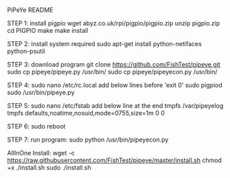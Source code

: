 PiPeYe README

STEP 1: install pigpio
wget abyz.co.uk/rpi/pigpio/pigpio.zip
unzip pigpio.zip
cd PIGPIO
make
make install

STEP 2: install system required
sudo apt-get install python-netifaces python-psutil

STEP 3: download program
git clone https://github.com/FishTest/pipeye.git
sudo cp pipeye/pipeye.py /usr/bin/
sudo cp pipeye/pipeyecon.py /usr/bin/

STEP 4:
sudo nano /etc/rc.local
add below lines before 'exit 0'
sudo pigpiod
sudo /usr/bin/pipeye.py

STEP 5:
sudo nano /etc/fstab
add below line at the end
tmpfs   /var/pipeyelog    tmpfs    defaults,noatime,nosuid,mode=0755,size=1m    0 0

STEP 6:
sudo reboot

STEP 7:
run program:
sudo python /usr/bin/pipeyecon.py


AllInOne Install:
wget -c https://raw.githubusercontent.com/FishTest/pipeye/master/install.sh
chmod +x ./install.sh
sudo ./install.sh